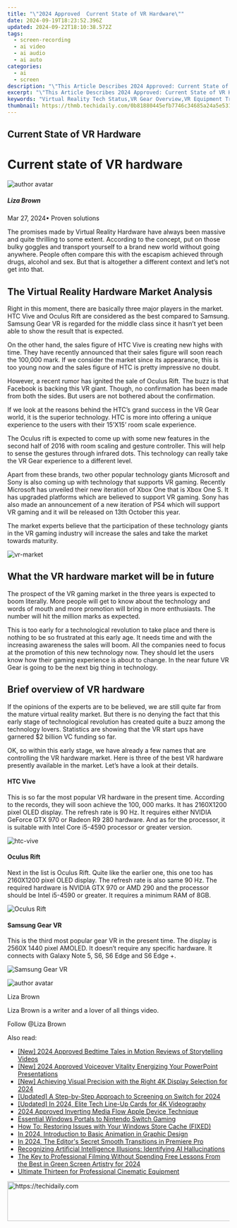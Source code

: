 ```yaml
---
title: "\"2024 Approved  Current State of VR Hardware\""
date: 2024-09-19T18:23:52.396Z
updated: 2024-09-22T18:10:38.572Z
tags: 
  - screen-recording
  - ai video
  - ai audio
  - ai auto
categories: 
  - ai
  - screen
description: "\"This Article Describes 2024 Approved: Current State of VR Hardware\""
excerpt: "\"This Article Describes 2024 Approved: Current State of VR Hardware\""
keywords: "Virtual Reality Tech Status,VR Gear Overview,VR Equipment Trends,Current VR Hardware,VR Device Innovations,Advanced VR Systems,Latest in VR Devices"
thumbnail: https://thmb.techidaily.com/0b81880445efb7746c34685a24a5e53155bfff0ac907d2d7a06d83968e5eaef1.jpg
---
```


## Current State of VR Hardware

# Current state of VR hardware

![author avatar](https://lh5.googleusercontent.com/-AIMmjowaFs4/AAAAAAAAAAI/AAAAAAAAABc/Y5UmwDaI7HU/s250-c-k/photo.jpg)

##### Liza Brown

 Mar 27, 2024• Proven solutions

 The promises made by Virtual Reality Hardware have always been massive and quite thrilling to some extent. According to the concept, put on those bulky goggles and transport yourself to a brand new world without going anywhere. People often compare this with the escapism achieved through drugs, alcohol and sex. But that is altogether a different context and let’s not get into that.

## The Virtual Reality Hardware Market Analysis

 Right in this moment, there are basically three major players in the market. HTC Vive and Oculus Rift are considered as the best compared to Samsung. Samsung Gear VR is regarded for the middle class since it hasn’t yet been able to show the result that is expected.

 On the other hand, the sales figure of HTC Vive is creating new highs with time. They have recently announced that their sales figure will soon reach the 100,000 mark. If we consider the market since its appearance, this is too young now and the sales figure of HTC is pretty impressive no doubt.

 However, a recent rumor has ignited the sale of Oculus Rift. The buzz is that Facebook is backing this VR giant. Though, no confirmation has been made from both the sides. But users are not bothered about the confirmation.

 If we look at the reasons behind the HTC’s grand success in the VR Gear world, it is the superior technology. HTC is more into offering a unique experience to the users with their 15’X15’ room scale experience.

 The Oculus rift is expected to come up with some new features in the second half of 2016 with room scaling and gesture controller. This will help to sense the gestures through infrared dots. This technology can really take the VR Gear experience to a different level.

 Apart from these brands, two other popular technology giants Microsoft and Sony is also coming up with technology that supports VR gaming. Recently Microsoft has unveiled their new iteration of Xbox One that is Xbox One S. It has upgraded platforms which are believed to support VR gaming. Sony has also made an announcement of a new iteration of PS4 which will support VR gaming and it will be released on 13th October this year.

 The market experts believe that the participation of these technology giants in the VR gaming industry will increase the sales and take the market towards maturity.

![vr-market](https://images.wondershare.com/filmora/resource/vr-market.jpg)

## What the VR hardware market will be in future

 The prospect of the VR gaming market in the three years is expected to boom literally. More people will get to know about the technology and words of mouth and more promotion will bring in more enthusiasts. The number will hit the million marks as expected.

 This is too early for a technological revolution to take place and there is nothing to be so frustrated at this early age. It needs time and with the increasing awareness the sales will boom. All the companies need to focus at the promotion of this new technology now. They should let the users know how their gaming experience is about to change. In the near future VR Gear is going to be the next big thing in technology.

## Brief overview of VR hardware

 If the opinions of the experts are to be believed, we are still quite far from the mature virtual reality market. But there is no denying the fact that this early stage of technological revolution has created quite a buzz among the technology lovers. Statistics are showing that the VR start ups have garnered $2 billion VC funding so far.

 OK, so within this early stage, we have already a few names that are controlling the VR hardware market. Here is three of the best VR hardware presently available in the market. Let’s have a look at their details.

#### HTC Vive

 This is so far the most popular VR hardware in the present time. According to the records, they will soon achieve the 100, 000 marks. It has 2160X1200 pixel OLED display. The refresh rate is 90 Hz. It requires either NVIDIA GeForce GTX 970 or Radeon R9 280 hardware. And as for the processor, it is suitable with Intel Core i5-4590 processor or greater version.

![htc-vive](https://images.wondershare.com/filmora/resource/htc.jpg)

#### Oculus Rift

 Next in the list is Oculus Rift. Quite like the earlier one, this one too has 2160X1200 pixel OLED display. The refresh rate is also same 90 Hz. The required hardware is NVIDIA GTX 970 or AMD 290 and the processor should be Intel i5-4590 or greater. It requires a minimum RAM of 8GB.

![Oculus Rift](https://images.wondershare.com/filmora/resource/oculus1.jpg)

#### Samsung Gear VR

 This is the third most popular gear VR in the present time. The display is 2560X 1440 pixel AMOLED. It doesn’t require any specific hardware. It connects with Galaxy Note 5, S6, S6 Edge and S6 Edge +.

![Samsung Gear VR](https://images.wondershare.com/filmora/resource/gear-vr-1.jpg)

![author avatar](https://lh5.googleusercontent.com/-AIMmjowaFs4/AAAAAAAAAAI/AAAAAAAAABc/Y5UmwDaI7HU/s250-c-k/photo.jpg)

Liza Brown

Liza Brown is a writer and a lover of all things video.

Follow @Liza Brown


<ins class="adsbygoogle"
     style="display:block"
     data-ad-format="autorelaxed"
     data-ad-client="ca-pub-7571918770474297"
     data-ad-slot="1223367746"></ins>



<ins class="adsbygoogle"
     style="display:block"
     data-ad-client="ca-pub-7571918770474297"
     data-ad-slot="8358498916"
     data-ad-format="auto"
     data-full-width-responsive="true"></ins>


<span class="atpl-alsoreadstyle">Also read:</span>
<div><ul>
<li><a href="https://fox-access.techidaily.com/new-2024-approved-bedtime-tales-in-motion-reviews-of-storytelling-videos/"><u>[New] 2024 Approved Bedtime Tales in Motion Reviews of Storytelling Videos</u></a></li>
<li><a href="https://visual-screen-recording.techidaily.com/new-2024-approved-voiceover-vitality-energizing-your-powerpoint-presentations/"><u>[New] 2024 Approved Voiceover Vitality Energizing Your PowerPoint Presentations</u></a></li>
<li><a href="https://fox-access.techidaily.com/new-achieving-visual-precision-with-the-right-4k-display-selection-for-2024/"><u>[New] Achieving Visual Precision with the Right 4K Display Selection for 2024</u></a></li>
<li><a href="https://remote-screen-capture.techidaily.com/updated-a-step-by-step-approach-to-screening-on-switch-for-2024/"><u>[Updated] A Step-by-Step Approach to Screening on Switch for 2024</u></a></li>
<li><a href="https://fox-access.techidaily.com/updated-in-2024-elite-tech-line-up-cards-for-4k-videography/"><u>[Updated] In 2024, Elite Tech Line-Up Cards for 4K Videography</u></a></li>
<li><a href="https://extra-skills.techidaily.com/2024-approved-inverting-media-flow-apple-device-technique/"><u>2024 Approved Inverting Media Flow Apple Device Technique</u></a></li>
<li><a href="https://win11-tips.techidaily.com/essential-windows-portals-to-nintendo-switch-gaming/"><u>Essential Windows Portals to Nintendo Switch Gaming</u></a></li>
<li><a href="https://win-howtos.techidaily.com/how-to-restoring-issues-with-your-windows-store-cache-fixed/"><u>How To: Restoring Issues with Your Windows Store Cache (FIXED)</u></a></li>
<li><a href="https://fox-access.techidaily.com/in-2024-introduction-to-basic-animation-in-graphic-design/"><u>In 2024, Introduction to Basic Animation in Graphic Design</u></a></li>
<li><a href="https://fox-access.techidaily.com/in-2024-the-editors-secret-smooth-transitions-in-premiere-pro/"><u>In 2024, The Editor's Secret Smooth Transitions in Premiere Pro</u></a></li>
<li><a href="https://tech-haven.techidaily.com/recognizing-artificial-intelligence-illusions-identifying-ai-hallucinations/"><u>Recognizing Artificial Intelligence Illusions: Identifying AI Hallucinations</u></a></li>
<li><a href="https://facebook-record-videos.techidaily.com/the-key-to-professional-filming-without-spending-free-lessons-from-the-best-in-green-screen-artistry-for-2024/"><u>The Key to Professional Filming Without Spending Free Lessons From the Best in Green Screen Artistry for 2024</u></a></li>
<li><a href="https://fox-access.techidaily.com/ultimate-thirteen-for-professional-cinematic-equipment/"><u>Ultimate Thirteen for Professional Cinematic Equipment</u></a></li>
</ul></div>

<!-- affiliate ads begin -->
<a href="https://aligracehair.sjv.io/c/5597632/1938698/19272" target="_top" id="1938698">
  <img src="//a.impactradius-go.com/display-ad/19272-1938698" border="0" alt="https://techidaily.com" width="728" height="90"/>
</a>
<img height="0" width="0" src="https://aligracehair.sjv.io/i/5597632/1938698/19272" style="position:absolute;visibility:hidden;" border="0" />
<!-- affiliate ads end -->

